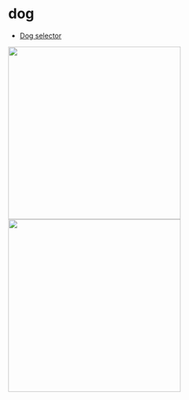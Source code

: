 # dog

* [Dog selector](https://ionutrzv01.github.io/dog/dogg/)

<img src="https://octodex.github.com/images/yaktocat.png" width="350" height="350">
<img src="https://octodex.github.com/images/hula_loop_octodex03.gif" width="350" height="350">
